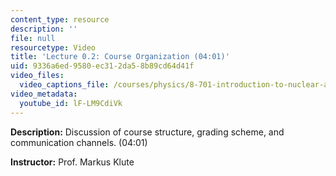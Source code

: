 ```yaml
---
content_type: resource
description: ''
file: null
resourcetype: Video
title: 'Lecture 0.2: Course Organization (04:01)'
uid: 9336a6ed-9580-ec31-2da5-8b89cd64d41f
video_files:
  video_captions_file: /courses/physics/8-701-introduction-to-nuclear-and-particle-physics-fall-2020/video-lectures/chapter-0.-introduction/lecture-0.2-course-organization-4-01/lF-LM9CdiVk.vtt
video_metadata:
  youtube_id: lF-LM9CdiVk
---
```


**Description:** Discussion of course structure, grading scheme, and communication channels. (04:01)

**Instructor:** Prof. Markus Klute